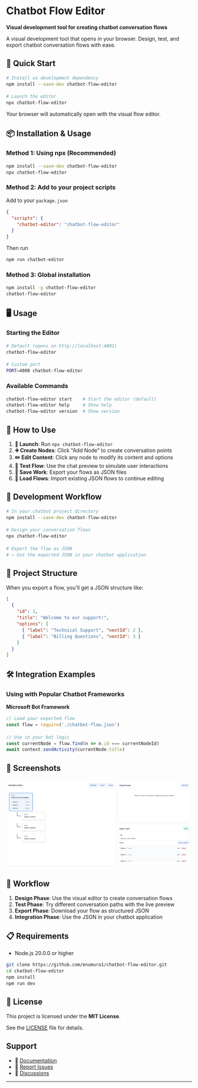 # Chatbot Flow Editor

**Visual development tool for creating chatbot conversation flows**

A visual development tool that opens in your browser. Design, test, and export chatbot conversation flows with ease.

## 🚀 Quick Start

```bash
# Install as development dependency
npm install --save-dev chatbot-flow-editor

# Launch the editor
npx chatbot-flow-editor
```

Your browser will automatically open with the visual flow editor.

## 📦 Installation & Usage

### Method 1: Using npx (Recommended)
```bash
npm install --save-dev chatbot-flow-editor
npx chatbot-flow-editor
```

### Method 2: Add to your project scripts
Add to your `package.json`
```json
{
  "scripts": {
    "chatbot-editor": "chatbot-flow-editor"
  }
}
```

Then run
```bash
npm run chatbot-editor
```

### Method 3: Global installation
```bash
npm install -g chatbot-flow-editor
chatbot-flow-editor
```

## 🖥️ Usage

### Starting the Editor
```bash
# Default (opens on http://localhost:4001)
chatbot-flow-editor

# Custom port
PORT=4000 chatbot-flow-editor
```

### Available Commands
```bash
chatbot-flow-editor start    # Start the editor (default)
chatbot-flow-editor help     # Show help
chatbot-flow-editor version  # Show version
```

## 🎯 How to Use

1. **🚀 Launch**: Run `npx chatbot-flow-editor`
2. **➕ Create Nodes**: Click "Add Node" to create conversation points
3. **✏️ Edit Content**: Click any node to modify its content and options
4. **🧪 Test Flow**: Use the chat preview to simulate user interactions
5. **💾 Save Work**: Export your flows as JSON files
6. **📂 Load Flows**: Import existing JSON flows to continue editing

## 🔧 Development Workflow

```bash
# In your chatbot project directory
npm install --save-dev chatbot-flow-editor

# Design your conversation flows
npx chatbot-flow-editor

# Export the flow as JSON
# → Use the exported JSON in your chatbot application
```

## 📁 Project Structure

When you export a flow, you'll get a JSON structure like:

```json
[
  {
    "id": 1,
    "title": "Welcome to our support!",
    "options": [
      { "label": "Technical Support", "nextId": 2 },
      { "label": "Billing Questions", "nextId": 3 }
    ]
  }
]
```

## 🛠️ Integration Examples

### Using with Popular Chatbot Frameworks

**Microsoft Bot Framework**
```javascript
// Load your exported flow
const flow = require('./chatbot-flow.json')

// Use in your bot logic
const currentNode = flow.find(n => n.id === currentNodeId)
await context.sendActivity(currentNode.title)
```

## 🎨 Screenshots

![alt text](chatbot-flow-editor.webp)

## 🔄 Workflow

1. **Design Phase**: Use the visual editor to create conversation flows
2. **Test Phase**: Try different conversation paths with the live preview  
3. **Export Phase**: Download your flow as structured JSON
4. **Integration Phase**: Use the JSON in your chatbot application

## 📋 Requirements

- Node.js 20.0.0 or higher

```bash
git clone https://github.com/enumura1/chatbot-flow-editor.git
cd chatbot-flow-editor
npm install
npm run dev
```

## 📄 License

This project is licensed under the **MIT License**.

See the [LICENSE](./LICENSE) file for details.

## Support

- 📖 [Documentation](https://github.com/enumura1/chatbot-flow-editor)
- 🐛 [Report Issues](https://github.com/enumura1/chatbot-flow-editor/issues)
- 💬 [Discussions](https://github.com/enumura1/chatbot-flow-editor/discussions)

---
